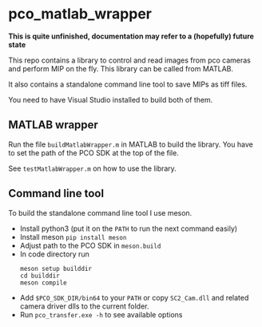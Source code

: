 # pco_matlab_wrapper

**This is quite unfinished, documentation may refer to a (hopefully) future state**

This repo contains a library to control and read images from pco cameras and perform MIP on the fly.
This library can be called from MATLAB.

It also contains a standalone command line tool to save MIPs as tiff files.

You need to have Visual Studio installed to build both of them.

## MATLAB wrapper
Run the file `buildMatlabWrapper.m` in MATLAB to build the library.
You have to set the path of the PCO SDK at the top of the file.

See `testMatlabWrapper.m` on how to use the library.

## Command line tool

To build the standalone command line tool I use meson.

- Install python3 (put it on the `PATH` to run the next command easily)
- Install meson `pip install meson`
- Adjust path to the PCO SDK in `meson.build`
- In code directory run
  ```
  meson setup builddir
  cd builddir
  meson compile
  ```
- Add `$PCO_SDK_DIR/bin64` to your `PATH` or copy `SC2_Cam.dll` and related camera driver dlls to the current folder.
- Run `pco_transfer.exe -h` to see available options